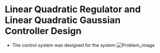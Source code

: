 # Linear Quadratic Regulator and Linear Quadratic Gaussian Controller Design
- The control system was designed for the system
![Problem_image](https://github.com/Pruthvi-Sanghavi/LQR_LQG_Design/blob/master/problem_figure.PNG)
